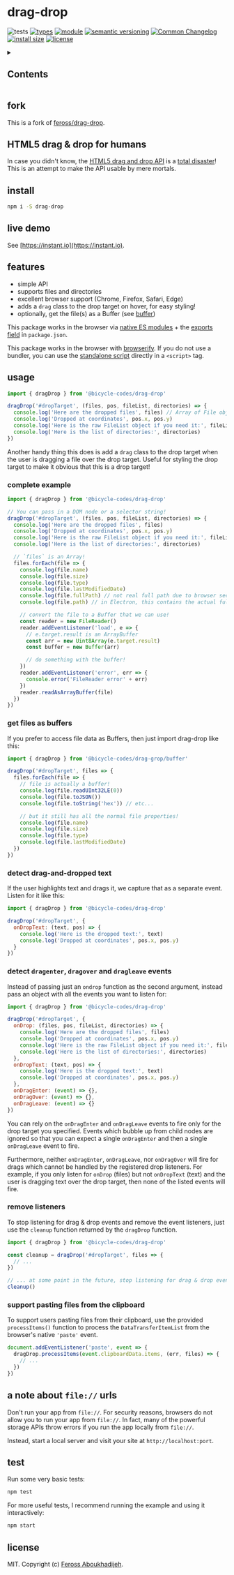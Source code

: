 # drag-drop 

![tests](https://github.com/bicycle-codes/drag-drop/actions/workflows/nodejs.yml/badge.svg)
[![types](https://img.shields.io/npm/types/@bicycle-codes/drag-drop?style=flat-square)](./src/index.ts)
[![module](https://img.shields.io/badge/module-ESM%2FCJS-blue?style=flat-square)](README.md)
[![semantic versioning](https://img.shields.io/badge/semver-2.0.0-blue?logo=semver&style=flat-square)](https://semver.org/)
[![Common Changelog](https://nichoth.github.io/badge/common-changelog.svg)](./CHANGELOG.md)
[![install size](https://flat.badgen.net/packagephobia/install/@bicycle-codes/drag-drop)](https://packagephobia.com/result?p=@bicycle-codes/drag-drop)
[![license](https://img.shields.io/badge/license-MIT-brightgreen.svg?style=flat-square)](LICENSE)

<details><summary><h2>Contents</h2></summary>

<!-- toc -->

- [fork](#fork)
- [HTML5 drag & drop for humans](#html5-drag--drop-for-humans)
- [install](#install)
- [live demo](#live-demo)
- [features](#features)
- [usage](#usage)
  * [complete example](#complete-example)
  * [get files as buffers](#get-files-as-buffers)
  * [detect drag-and-dropped text](#detect-drag-and-dropped-text)
  * [detect `dragenter`, `dragover` and `dragleave` events](#detect-dragenter-dragover-and-dragleave-events)
  * [remove listeners](#remove-listeners)
  * [support pasting files from the clipboard](#support-pasting-files-from-the-clipboard)
- [a note about `file://` urls](#a-note-about-file-urls)
- [test](#test)
- [license](#license)

<!-- tocstop -->

</details>

## fork
This is a fork of [feross/drag-drop](https://github.com/feross/drag-drop).

## HTML5 drag & drop for humans

In case you didn't know, the
[HTML5 drag and drop API](https://developer.mozilla.org/en-US/docs/Web/API/HTML_Drag_and_Drop_API)
is a
[total disaster](http://www.quirksmode.org/blog/archives/2009/09/the_html5_drag.html)!
This is an attempt to make the API usable by mere mortals.

## install

```sh
npm i -S drag-drop
```

## live demo

See [https://instant.io](https://instant.io).

## features

- simple API
- supports files and directories
- excellent browser support (Chrome, Firefox, Safari, Edge)
- adds a `drag` class to the drop target on hover, for easy styling!
- optionally, get the file(s) as a Buffer (see [buffer](https://github.com/feross/buffer))

This package works in the browser via [native ES modules](https://developer.mozilla.org/en-US/docs/Web/JavaScript/Guide/Modules) + the [exports field](https://docs.npmjs.com/cli/v10/configuring-npm/package-json#exports) in `package.json`.

This package works in the browser with [browserify](https://browserify.org). If you do not use a bundler, you can use the [standalone script](https://bundle.run/drag-drop) directly in a `<script>` tag.

## usage

```js
import { dragDrop } from '@bicycle-codes/drag-drop'

dragDrop('#dropTarget', (files, pos, fileList, directories) => {
  console.log('Here are the dropped files', files) // Array of File objects
  console.log('Dropped at coordinates', pos.x, pos.y)
  console.log('Here is the raw FileList object if you need it:', fileList)
  console.log('Here is the list of directories:', directories)
})
```

Another handy thing this does is add a `drag` class to the drop target when the user
is dragging a file over the drop target. Useful for styling the drop target to make
it obvious that this is a drop target!

### complete example

```js
import { dragDrop } from '@bicycle-codes/drag-drop'

// You can pass in a DOM node or a selector string!
dragDrop('#dropTarget', (files, pos, fileList, directories) => {
  console.log('Here are the dropped files', files)
  console.log('Dropped at coordinates', pos.x, pos.y)
  console.log('Here is the raw FileList object if you need it:', fileList)
  console.log('Here is the list of directories:', directories)

  // `files` is an Array!
  files.forEach(file => {
    console.log(file.name)
    console.log(file.size)
    console.log(file.type)
    console.log(file.lastModifiedDate)
    console.log(file.fullPath) // not real full path due to browser security restrictions
    console.log(file.path) // in Electron, this contains the actual full path

    // convert the file to a Buffer that we can use!
    const reader = new FileReader()
    reader.addEventListener('load', e => {
      // e.target.result is an ArrayBuffer
      const arr = new Uint8Array(e.target.result)
      const buffer = new Buffer(arr)

      // do something with the buffer!
    })
    reader.addEventListener('error', err => {
      console.error('FileReader error' + err)
    })
    reader.readAsArrayBuffer(file)
  })
})
```

### get files as buffers

If you prefer to access file data as Buffers, then just import drag-drop like this:

```js
import { dragDrop } from '@bicycle-codes/drag-grop/buffer'

dragDrop('#dropTarget', files => {
  files.forEach(file => {
    // file is actually a buffer!
    console.log(file.readUInt32LE(0))
    console.log(file.toJSON())
    console.log(file.toString('hex')) // etc...

    // but it still has all the normal file properties!
    console.log(file.name)
    console.log(file.size)
    console.log(file.type)
    console.log(file.lastModifiedDate)
  })
})
```

### detect drag-and-dropped text

If the user highlights text and drags it, we capture that as a separate event.
Listen for it like this:

```js
import { dragDrop } from '@bicycle-codes/drag-drop'

dragDrop('#dropTarget', {
  onDropText: (text, pos) => {
    console.log('Here is the dropped text:', text)
    console.log('Dropped at coordinates', pos.x, pos.y)
  }
})
```

### detect `dragenter`, `dragover` and `dragleave` events

Instead of passing just an `ondrop` function as the second argument, instead pass an
object with all the events you want to listen for:

```js
import { dragDrop } from '@bicycle-codes/drag-drop'

dragDrop('#dropTarget', {
  onDrop: (files, pos, fileList, directories) => {
    console.log('Here are the dropped files', files)
    console.log('Dropped at coordinates', pos.x, pos.y)
    console.log('Here is the raw FileList object if you need it:', fileList)
    console.log('Here is the list of directories:', directories)
  },
  onDropText: (text, pos) => {
    console.log('Here is the dropped text:', text)
    console.log('Dropped at coordinates', pos.x, pos.y)
  },
  onDragEnter: (event) => {},
  onDragOver: (event) => {},
  onDragLeave: (event) => {}
})
```

You can rely on the `onDragEnter` and `onDragLeave` events to fire only for the
drop target you specified. Events which bubble up from child nodes are ignored
so that you can expect a single `onDragEnter` and then a single `onDragLeave`
event to fire.

Furthermore, neither `onDragEnter`, `onDragLeave`, nor `onDragOver` will fire
for drags which cannot be handled by the registered drop listeners. For example,
if you only listen for `onDrop` (files) but not `onDropText` (text) and the user
is dragging text over the drop target, then none of the listed events will fire.

### remove listeners

To stop listening for drag & drop events and remove the event listeners, just use the
`cleanup` function returned by the `dragDrop` function.

```js
import { dragDrop } from '@bicycle-codes/drag-drop'

const cleanup = dragDrop('#dropTarget', files => {
  // ...
})

// ... at some point in the future, stop listening for drag & drop events
cleanup()
```

### support pasting files from the clipboard

To support users pasting files from their clipboard, use the provided
`processItems()` function to process the `DataTransferItemList` from the
browser's native `'paste'` event.

```js
document.addEventListener('paste', event => {
  dragDrop.processItems(event.clipboardData.items, (err, files) => {
    // ...
  })
})
```

## a note about `file://` urls

Don't run your app from `file://`. For security reasons, browsers do not allow you to
run your app from `file://`.  In fact, many of the powerful storage APIs throw errors
if you run the app locally from `file://`.

Instead, start a local server and visit your site at `http://localhost:port`.

## test

Run some very basic tests:
```sh
npm test
```

For more useful tests, I recommend running the example and using it interactively:

```sh
npm start
```

## license

MIT. Copyright (c) [Feross Aboukhadijeh](http://feross.org).
